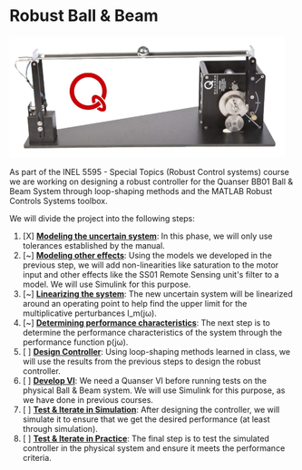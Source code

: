 # Robust Ball & Beam

![Ball & Beam System](./Quanser%20BB01.png)

As part of the INEL 5595 - Special Topics (Robust Control systems) course we are working on designing a robust controller for the Quanser BB01 Ball & Beam System through loop-shaping methods and the MATLAB Robust Controls Systems toolbox.

We will divide the project into the following steps:

 1. [X] [**Modeling the uncertain system**](./n01_UncertainSystemModels.m): In this phase, we will only use tolerances established by the manual.
 2. [~] [**Modeling other effects**](./n02_NonlinearModel.m): Using the models we developed in the previous step, we will add non-linearities like saturation to the motor input and other effects like the SS01 Remote Sensing unit's filter to a model. We will use Simulink for this purpose.
 3. [~] [**Linearizing the system**](./n03_Linearize.m): The new uncertain system will be linearized around an operating point to help find the upper limit for the multiplicative perturbances l_m(jω).
 4. [~] [**Determining performance characteristics**](./n04_PerformanceCharacteristics.m): The next step is to determine the performance characteristics of the system through the performance function p(jω).
 5. [ ] [**Design Controller**](): Using loop-shaping methods learned in class, we will use the results from the previous steps to design the robust controller.
 6. [ ] [**Develop VI**](): We need a Quanser VI before running tests on the physical Ball & Beam system. We will use Simulink for this purpose, as we have done in previous courses.
 7. [ ] [**Test & Iterate in Simulation**](): After designing the controller, we will simulate it to ensure that we get the desired performance (at least through simulation). 
 8. [ ] [**Test & Iterate in Practice**](): The final step is to test the simulated controller in the physical system and ensure it meets the performance criteria.